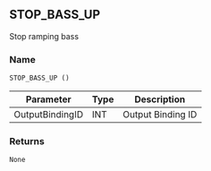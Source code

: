 ## STOP\_BASS\_UP

Stop ramping bass 


### Name

`STOP_BASS_UP ()`


| Parameter       | Type | Description       |
| --------------- | ---- | ----------------- |
| OutputBindingID | INT  | Output Binding ID |


### Returns

`None`